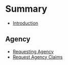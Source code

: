 # Summary

* [Introduction](README.md)

## Agency

* [Requesting Agency](agency/requesting-agency.md)
* [Request Agency Claims](agency/request-agency-claims.md)

